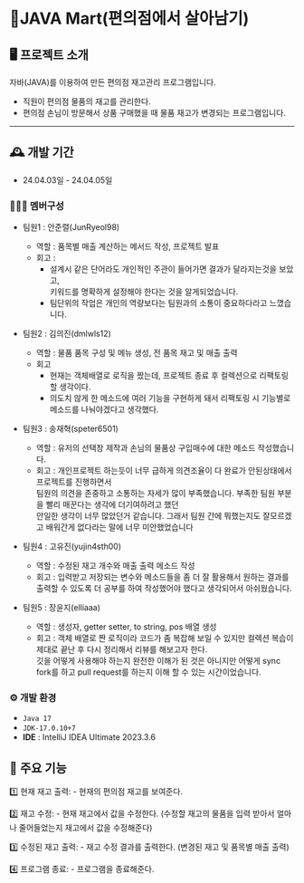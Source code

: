 # 🛒JAVA Mart(편의점에서 살아남기)

## 🖥️ 프로젝트 소개
자바(JAVA)를 이용하여 만든 편의점 재고관리 프로그램입니다.
- 직원이 편의점 물품의 재고를 관리한다.
- 편의점 손님이 방문해서 상품 구매했을 때 물품 재고가 변경되는 프로그램입니다.
  
<hr/>

## 🕰️ 개발 기간
- 24.04.03일 - 24.04.05일
### 🧑‍🤝‍🧑 멤버구성
- 팀원1 : 안준렬(JunRyeol98)
  - 역할 : 품목별 매출 계산하는 메서드 작성, 프로젝트 발표
  - 회고 : 
    - 설계시 같은 단어라도 개인적인 주관이 들어가면 결과가 달라지는것을 보았고,<br>
    키워드를 명확하게 설정해야 한다는 것을 알게되었습니다.
    - 팀단위의 작업은 개인의 역량보다는 팀원과의 소통이 중요하다라고 느꼈습니다.<br>

- 팀원2 : 김의진(dmlwls12)
  - 역할 : 물품 품목 구성 및 메뉴 생성, 전 품목 재고 및 매출 출력
  - 회고
      - 현재는 객체배열로 로직을 짰는데, 프로젝트 종료 후 컬렉션으로 리팩토링 할 생각이다.
      - 의도치 않게 한 메소드에 여러 기능을 구현하게 돼서 리팩토링 시 기능별로 메소드를 나눠야겠다고 생각했다.
- 팀원3 : 송재혁(speter6501)
  - 역할 : 유저의 선택창 제작과 손님의 물품상 구입매수에 대한 메소드 작성했습니다.<br>
  - 회고 : 개인프로젝트 하는듯이 너무 급하게 의견조율이 다 완료가 안된상태에서 프로젝트를 진행하면서<br>
    팀원의 의견을 존중하고 소통하는 자세가 많이 부족했습니다. 부족한 팀원 부분을 빨리 매꾼다는 생각에 더기여하려고 했던<br>
    안일한 생각이 너무 많았던거 같습니다. 그래서 팀원 간에 뭐했는지도 잘모르겠고 배워간게 없다라는 말에 너무 미안했었습니다
- 팀원4 : 고유진(yujin4sth00)<br>
  - 역할 : 수정된 재고 개수와 매출 출력 메소드 작성 <br>
  - 회고 : 입력받고 저장되는 변수와 메소드들을 좀 더 잘 활용해서 원하는 결과를 출력할 수 있도록 더 공부를 하여 작성했어야 했다고 생각되어서 아쉬웠습니다. 
- 팀원5 : 장윤지(elliaaa)<br>
  - 역할 : 생성자, getter setter, to string, pos 배열 생성<br>
  - 회고 : 객체 배열로 짠 로직이라 코드가 좀 복잡해 보일 수 있지만 컬렉션 복습이 제대로 끝난 후 다시 정리해서 리뷰를 해보고자 한다.<br>
  깃을 어떻게 사용해야 하는지 완전한 이해가 된 것은 아니지만 어떻게 sync fork를 하고 pull request를 하는지 이해 할 수 있는 시간이었습니다.

### ⚙️ 개발 환경
- ``` Java 17 ```
- ``` JDK-17.0.10+7 ```
- **IDE** : IntelliJ IDEA Ultimate 2023.3.6

## 📌 주요 기능
1️⃣ 현재 재고 출력: 
    - 현재의 편의점 재고를 보여준다.
    
2️⃣ 재고 수정: 
    - 현재 재고에서 값을 수정한다. (수정할 재고의 물품을 입력 받아서 얼마나 줄어들었는지 재고에서 값을 수정해준다)


3️⃣ 수정된 재고 출력:
    - 재고 수정 결과를 출력한다. (변경된 재고 및 품목별 매출 출력)


4️⃣ 프로그램 종료:
    - 프로그램을 종료해준다.





